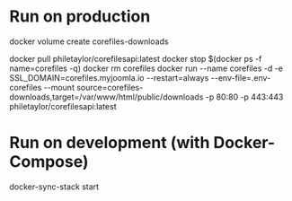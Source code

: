 
# Run on production

docker volume create corefiles-downloads

docker pull philetaylor/corefilesapi:latest
docker stop $(docker ps -f name=corefiles -q)
docker rm corefiles
docker run --name corefiles -d -e SSL_DOMAIN=corefiles.myjoomla.io --restart=always --env-file=.env-corefiles --mount source=corefiles-downloads,target=/var/www/html/public/downloads -p 80:80 -p 443:443 philetaylor/corefilesapi:latest

# Run on development (with Docker-Compose)

docker-sync-stack start


